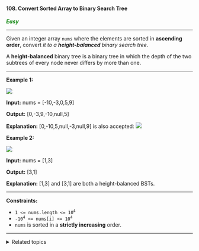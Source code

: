 #### 108. Convert Sorted Array to Binary Search Tree

<span style="color:green">***Easy***</span>
___

Given an integer array `nums` where the elements are sorted in **ascending order**, convert _it to a **height-balanced** binary search tree_.

A **height-balanced** binary tree is a binary tree in which the depth of the two subtrees of every node never differs by more than one.
___

**Example 1:**

![](https://assets.leetcode.com/uploads/2021/02/18/btree1.jpg)

**Input:** nums = [-10,-3,0,5,9]

**Output:** [0,-3,9,-10,null,5]

**Explanation:** [0,-10,5,null,-3,null,9] is also accepted: ![](https://assets.leetcode.com/uploads/2021/02/18/btree2.jpg) 

**Example 2:**

![](https://assets.leetcode.com/uploads/2021/02/18/btree.jpg)

**Input:** nums = [1,3]

**Output:** [3,1]

**Explanation:** [1,3] and [3,1] are both a height-balanced BSTs. 
___

**Constraints:**

*   <code>1 <= nums.length <= 10<sup>4</sup></code>
*   <code>-10<sup>4</sup> <= nums[i] <= 10<sup>4</sup></code>
*   `nums` is sorted in a **strictly increasing** order.
___

<details><summary>Related topics</summary>

[#Array](https://leetcode.com/tag/array/)
[#Divide and Conquer](https://leetcode.com/tag/divide-and-conquer/)
[#Tree](https://leetcode.com/tag/tree/)
[#Binary Search Tree](https://leetcode.com/tag/binary-search-tree/)
[#Binary Tree](https://leetcode.com/tag/binary-tree/)

</details>
